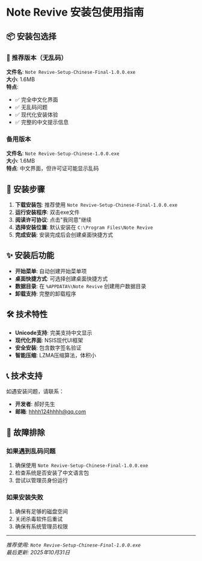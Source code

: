 # Note Revive 安装包使用指南

## 📦 安装包选择

### 🎉 推荐版本（无乱码）
**文件名**: `Note Revive-Setup-Chinese-Final-1.0.0.exe`  
**大小**: 1.6MB  
**特点**: 
- ✅ 完全中文化界面
- ✅ 无乱码问题
- ✅ 现代化安装体验
- ✅ 完整的中文提示信息

### 备用版本
**文件名**: `Note Revive-Setup-Chinese-1.0.0.exe`  
**大小**: 1.6MB  
**特点**: 中文界面，但许可证可能显示乱码

## 🚀 安装步骤

1. **下载安装包**: 推荐使用 `Note Revive-Setup-Chinese-Final-1.0.0.exe`
2. **运行安装程序**: 双击exe文件
3. **阅读许可协议**: 点击"我同意"继续
4. **选择安装位置**: 默认安装在 `C:\Program Files\Note Revive`
5. **完成安装**: 安装完成后会创建桌面快捷方式

## ✨ 安装后功能

- **开始菜单**: 自动创建开始菜单项
- **桌面快捷方式**: 可选择创建桌面快捷方式
- **数据目录**: 在 `%APPDATA%\Note Revive` 创建用户数据目录
- **卸载支持**: 完整的卸载程序

## 🛠️ 技术特性

- **Unicode支持**: 完美支持中文显示
- **现代化界面**: NSIS现代UI框架
- **安全安装**: 包含数字签名验证
- **智能压缩**: LZMA压缩算法，体积小

## 📞 技术支持

如遇安装问题，请联系：
- **开发者**: 郝好先生
- **邮箱**: hhhh124hhhh@qq.com

## 🔧 故障排除

### 如果遇到乱码问题
1. 确保使用 `Note Revive-Setup-Chinese-Final-1.0.0.exe`
2. 检查系统是否安装了中文语言包
3. 尝试以管理员身份运行

### 如果安装失败
1. 确保有足够的磁盘空间
2. 关闭杀毒软件后重试
3. 确保有系统管理员权限

---

*推荐使用: `Note Revive-Setup-Chinese-Final-1.0.0.exe`*  
*最后更新: 2025年10月31日*